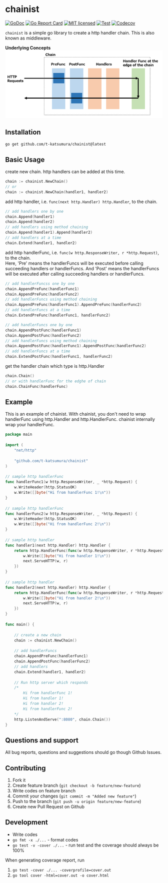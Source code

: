 # chainist

[![GoDoc](https://godoc.org/github.com/t-katsumura/chainist?status.svg)](http://godoc.org/github.com/t-katsumura/chainist)
[![Go Report Card](https://goreportcard.com/badge/github.com/t-katsumura/chainist)](https://goreportcard.com/report/github.com/t-katsumura/chainist)
[![MIT licensed](https://img.shields.io/badge/license-MIT-blue.svg)](./LICENSE)
[![Test](https://github.com/t-katsumura/chainist/actions/workflows/test.yml/badge.svg?branch=main)](https://github.com/t-katsumura/chainist/actions/workflows/test.yml?query=branch%3Amain)
[![Codecov](https://codecov.io/gh/t-katsumura/chainist/branch/main/graph/badge.svg?token=3ZRzIQTXIw)](https://codecov.io/gh/t-katsumura/chainist)

`chainist` is a simple go library to create a http handler chain. This is also known as middleware.

**Underlying Concepts**
![concepts.png](/docs/images/concepts.png)

## Installation

```
go get github.com/t-katsumura/chainist@latest
```

## Basic Usage

create new chain. http handlers can be added at this time.

```go
chain := chainist.NewChain()
// or
chain := chainist.NewChain(handler1, handler2)
```

add http handler, i.e. `func(next http.Handler) http.Handler`, to the chain.

```go
// add handlers one by one
chain.Append(handler1)
chain.Append(handler2)
// add handlers using method chaining
chain.Append(handler1).Append(handler2)
// add handlers at a time
chain.Extend(handler1, handler2)
```

add http handlerFunc, i.e. `func(w http.ResponseWriter, r *http.Request)`, to the chain.  
Here, 'Pre' means the handlerFuncs will be executed before calling succeeding handlers or handlerFuncs. And 'Post' means the handlerFuncs will be executed after calling succeeding handlers or handlerFuncs.

```go
// add handlerFuncss one by one
chain.AppendPreFunc(handlerFunc1)
chain.AppendPreFunc(handlerFunc2)
// add handlerFuncs using method chaining
chain.AppendPreFunc(handlerFunc1).AppendPreFunc(handlerFunc2)
// add handlerFuncs at a time
chain.ExtendPreFunc(handlerFunc1, handlerFunc2)
```

```go
// add handlerFuncs one by one
chain.AppendPostFunc(handlerFunc1)
chain.AppendPostFunc(handlerFunc2)
// add handlerFuncs using method chaining
chain.AppendPostFunc(handlerFunc1).AppendPostFunc(handlerFunc2)
// add handlerFuncs at a time
chain.ExtendPostFunc(handlerFunc1, handlerFunc2)
```

get the handler chain which type is http.Handler

```go
chain.Chain()
// or with handlerFunc for the edghe of chain
chain.ChainFunc(handlerFunc)
```

## Example

This is an example of chainist.
With chainist, you don't need to wrap handlerFunc using http.Handler and http.HandlerFunc. chainist internally wrap your handlerFunc.

```go
package main

import (
    "net/http"

    "github.com/t-katsumura/chainist"
)

// sample http handlerFunc
func handlerFunc1(w http.ResponseWriter, _ *http.Request) {
    w.WriteHeader(http.StatusOK)
    w.Write([]byte("Hi from handlerFunc 1!\n"))
}

// sample http handlerFunc
func handlerFunc2(w http.ResponseWriter, _ *http.Request) {
    w.WriteHeader(http.StatusOK)
    w.Write([]byte("Hi from handlerFunc 2!\n"))
}

// sample http handler
func handler1(next http.Handler) http.Handler {
    return http.HandlerFunc(func(w http.ResponseWriter, r *http.Request) {
        w.Write([]byte("Hi from handler 1!\n"))
        next.ServeHTTP(w, r)
    })
}

// sample http handler
func handler2(next http.Handler) http.Handler {
    return http.HandlerFunc(func(w http.ResponseWriter, r *http.Request) {
        w.Write([]byte("Hi from handler 2!\n"))
        next.ServeHTTP(w, r)
    })
}

func main() {

    // create a new chain
    chain := chainist.NewChain()

    // add handlerFuncs
    chain.AppendPreFunc(handlerFunc1)
    chain.AppendPostFunc(handlerFunc2)
    // add handlers
    chain.Extend(handler1, handler2)

    // Run http server which responds
    /*
        Hi from handlerFunc 1!
        Hi from handler 1!
        Hi from handler 2!
        Hi from handlerFunc 2!
    */
    http.ListenAndServe(":8080", chain.Chain())
}
```

## Questions and support

All bug reports, questions and suggestions should go though Github Issues.

## Contributing

1. Fork it
1. Create feature branch (`git checkout -b feature/new-feature`)
1. Write codes on feature branch
1. Commit your changes (`git commit -m "Added new feature"`)
1. Push to the branch (`git push -u origin feature/new-feature`)
1. Create new Pull Request on Github

## Development

- Write codes
- `go fmt -x ./...` - format codes
- `go test -v -cover ./...` - run test and the coverage should always be 100%

When generating coverage report, run

1. `go test -cover ./... -coverprofile=cover.out`
2. `go tool cover -html=cover.out -o cover.html`
